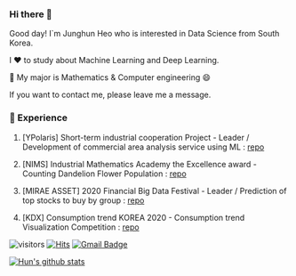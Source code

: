 ### Hi there 👋

Good day! I`m Junghun Heo who is interested in Data Science from South Korea.

I ❤️ to study about Machine Learning and Deep Learning.   

💪 My major is Mathematics & Computer engineering 😄

If you want to contact me, please leave me a message.

### 💫 Experience

1. [YPolaris] Short-term industrial cooperation Project - Leader / Development of commercial area analysis service using ML : [repo](https://github.com/herjh0405/Project/tree/master/Project4_YPolaris_%EC%83%81%EA%B6%8C%EB%B6%84%EC%84%9D%EC%84%9C%EB%B9%84%EC%8A%A4_(%EA%B8%B0%ED%98%B8%2C%20%EA%B0%80%EC%98%81%2C%20%EB%8B%A4%EB%AF%B8))

2. [NIMS] Industrial Mathematics Academy the Excellence award - Counting Dandelion Flower Population : [repo](https://github.com/herjh0405/Project/tree/master/Project5_NIMS(%EB%AF%BC%EB%93%A4%EB%A0%88%EA%BD%83%20%EA%B0%9C%EC%B2%B4%20%EC%88%98%20%EC%84%B8%EA%B8%B0))

3. [MIRAE ASSET] 2020 Financial Big Data Festival - Leader / Prediction of top stocks to buy by group : [repo](https://github.com/herjh0405/Project/tree/master/Project2_%EB%AF%B8%EB%9E%98%EC%97%90%EC%85%8B%EB%8C%80%EC%9A%B0_%EC%A3%BC%EC%8B%9D%EB%A7%A4%EB%A7%A4%20%EA%B3%A0%EA%B0%9D%EC%88%98%20%EC%98%88%EC%B8%A1(%EC%84%B1%EC%9D%B5%2C%20%EC%84%B1%ED%9B%88))

4. [KDX] Consumption trend KOREA 2020 - Consumption trend Visualization Competition : [repo](https://github.com/herjh0405/Project/tree/master/Project3_KDX_%EC%86%8C%EB%B9%84%ED%8A%B8%EB%A0%8C%EB%93%9C_%EC%8B%9C%EA%B0%81%ED%99%94_(%EC%84%B1%ED%9B%88%2C%20%EB%8F%99%ED%98%84%2C%20%EC%97%B0%EC%A7%84))

![visitors](https://visitor-badge.glitch.me/badge?page_id=herjh0405.visitor-badge)
 [![Hits](https://hits.seeyoufarm.com/api/count/incr/badge.svg?url=https%3A%2F%2Fgithub.com%2Fherjh0405&count_bg=%2379C83D&title_bg=%23555555&icon=&icon_color=%23E7E7E7&title=hits&edge_flat=false)](https://hits.seeyoufarm.com)
 [![Gmail Badge](https://img.shields.io/badge/Gmail-d14836?style=flat-square&logo=Gmail&logoColor=white&link=mailto:herjh0405@gmail.com)](mailto:herjh0405@gmail.com)
 


[![Hun's github stats](https://github-readme-stats.vercel.app/api?username=herjh0405&count_private=true&show_icons=true&theme=ayu-mirage)](https://github.com/anuraghazra/github-readme-stats)



<!--
**herjh0405/herjh0405** is a ✨ _special_ ✨ repository because its `README.md` (this file) appears on your GitHub profile.

Here are some ideas to get you started:

- 🔭 I’m currently working on ...
- 🌱 I’m currently learning ...
- 👯 I’m looking to collaborate on ...
- 🤔 I’m looking for help with ...
- 💬 Ask me about ...
- 📫 How to reach me: ...
- 😄 Pronouns: ...
- ⚡ Fun fact: ...
-->
